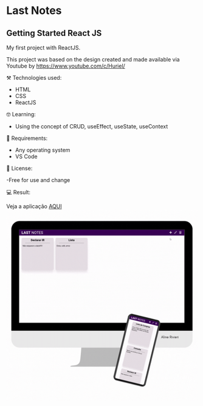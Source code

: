 # Last Notes

## Getting Started React JS

My first project with ReactJS.

This project was based on the design created and made available via Youtube by https://www.youtube.com/c/Huriel/ 


⚒️ Technologies used:

- HTML
- CSS
- ReactJS

🤓 Learning:

- Using the concept of CRUD, useEffect, useState, useContext

📄 Requirements:

- Any operating system
- VS Code


📝 License:

-Free for use and change

💻 Result:

Veja a aplicação [AQUI](https://lastnotes.vercel.app/)
![Preview page GIF](./public/img/preview.gif)